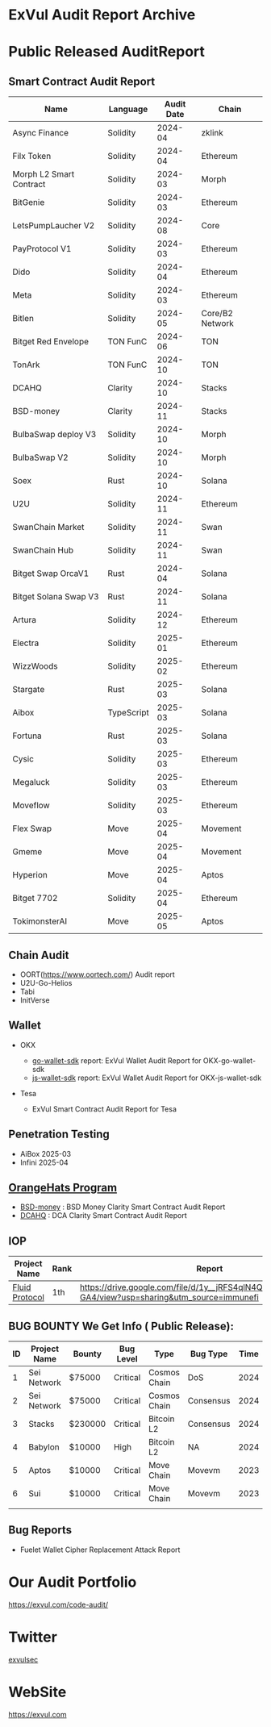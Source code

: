 # ExVul Audit Report Archive

# Public Released AuditReport

## Smart Contract Audit Report

| Name | Language | Audit Date | Chain |
|------|----------|------------|-------|
| Async Finance | Solidity | 2024-04 | zklink |
| Filx Token | Solidity | 2024-04 | Ethereum |
| Morph L2 Smart Contract | Solidity | 2024-03 | Morph |
| BitGenie | Solidity | 2024-03 | Ethereum |
| LetsPumpLaucher V2 | Solidity | 2024-08 | Core |
| PayProtocol V1 | Solidity | 2024-03 | Ethereum |
| Dido | Solidity | 2024-04 | Ethereum |
| Meta | Solidity | 2024-03 | Ethereum |
| Bitlen | Solidity | 2024-05 | Core/B2 Network |
| Bitget Red Envelope | TON FunC | 2024-06 | TON |
| TonArk | TON FunC | 2024-10 | TON |
|DCAHQ|Clarity |2024-10|Stacks|
|BSD-money|Clarity|2024-11|Stacks|
| BulbaSwap deploy V3 | Solidity | 2024-10 | Morph |
| BulbaSwap V2 | Solidity | 2024-10 | Morph |
| Soex | Rust | 2024-10 | Solana |
| U2U | Solidity | 2024-11 | Ethereum |
| SwanChain Market | Solidity | 2024-11 | Swan |
| SwanChain Hub | Solidity | 2024-11 | Swan |
| Bitget Swap OrcaV1 | Rust | 2024-04 | Solana |
| Bitget Solana Swap V3 | Rust | 2024-11 | Solana |
| Artura | Solidity | 2024-12 | Ethereum |
| Electra | Solidity | 2025-01 | Ethereum |
| WizzWoods|Solidity | 2025-02 | Ethereum |
| Stargate|Rust | 2025-03 | Solana |
| Aibox |TypeScript|2025-03| Solana |
| Fortuna | Rust | 2025-03 | Solana |
| Cysic |Solidity | 2025-03 | Ethereum |
| Megaluck|Solidity | 2025-03 | Ethereum |
| Moveflow |Solidity | 2025-03 | Ethereum |
| Flex Swap| Move|2025-04 | Movement |
| Gmeme| Move|2025-04 | Movement |
| Hyperion | Move |2025-04 | Aptos |
| Bitget 7702 | Solidity |2025-04 | Ethereum |
| TokimonsterAI | Move |2025-05 | Aptos |





## Chain Audit
- OORT(https://www.oortech.com/) Audit report
- U2U-Go-Helios
- Tabi
- InitVerse

## Wallet

- OKX
  - [go-wallet-sdk](https://github.com/okx/go-wallet-sdk) report: ExVul Wallet Audit Report for OKX-go-wallet-sdk
  - [js-wallet-sdk](https://github.com/okx/js-wallet-sdk) report: ExVul Wallet Audit Report for OKX-js-wallet-sdk

- Tesa
  - ExVul Smart Contract Audit Report for Tesa
## Penetration Testing
- AiBox 2025-03
- Infini 2025-04

## [OrangeHats Program](https://x.com/Stacks/status/1798369770082881912)
- [BSD-money](https://www.bsd.money/) : BSD Money Clarity Smart Contract Audit Report 
- [DCAHQ](https://www.dcahq.com/) : DCA Clarity Smart Contract Audit Report 



## IOP

| Project Name                                   | Rank | Report                                                                                                 | Bugs           | Bountys |
| ---------------------------------------------- | ---- | ------------------------------------------------------------------------------------------------------ | -------------- | ------- |
| [Fluid Protocol](https://x.com/Fluid_Protocol) | 1th  | https://drive.google.com/file/d/1y__jRFS4qlN4QrRor3Rx0kyUqqXb-GA4/view?usp=sharing&utm_source=immunefi | 1Critical 1Low | $22,345 |


##  BUG BOUNTY We Get  Info ( Public Release):

| ID   | Project Name | Bounty  | Bug Level | Type         | Bug Type  | Time | Reference                                                    |
| ---- | ------------ | ------- | --------- | ------------ | --------- | ---- | ------------------------------------------------------------ |
| 1    | Sei Network  | $75000  | Critical  | Cosmos Chain | DoS       | 2024 | https://mp.weixin.qq.com/s/UHqkPFoEf7vbgdoBADbqRg            |
| 2    | Sei Network  | $75000  | Critical  | Cosmos Chain | Consensus | 2024 |                                                              |
| 3    | Stacks       | $230000 | Critical  | Bitcoin L2   | Consensus | 2024 | https://medium.com/immunefi/stacks-dos-bugfix-review-dc0f2a75b276 |
| 4    | Babylon      | $10000  | High      | Bitcoin L2   | NA        | 2024 |                                                              |
| 5    | Aptos        | $10000  | Critical  | Move Chain   | Movevm    | 2023 | https://exvul.com/analysis-of-the-first-critical-vulnerability-of-aptos-move-vm/ |
| 6    | Sui          | $10000  | Critical  | Move Chain   | Movevm    | 2023 |                                                              |
|      |              |         |           |              |           |      |                                                              |


## Bug Reports

- Fuelet Wallet Cipher Replacement Attack Report

# Our Audit Portfolio

https://exvul.com/code-audit/


# Twitter
  [exvulsec](https://x.com/EXVULSEC)

# WebSite
  https://exvul.com
